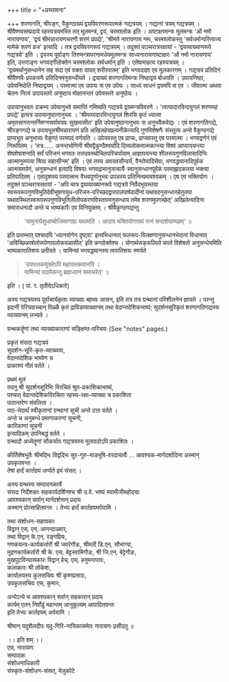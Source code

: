 +++
title = "+प्रस्तावना"

+++
शरणागति, श्रीरङ्ग, वैकुण्ठाख्यं द्वयविवरणरूपात्मकं गद्यत्रयम् । गद्यानां त्रयम् गद्यत्रयम् । श्रीवैष्णवसम्प्रदाये रहस्यत्रयमस्ति तत् मूलमन्त्रं, द्वयं, चरमश्लोक इति । अष्टाक्षरमन्त्रः मूलमन्त्रः 'ओं नमो नारायणाय', 'द्वयं श्रीमन्नारायणचरणौ शरणं प्रपद्ये', 'श्रीमते नारायणाय नमः, चरमश्लोकस्तु 'सर्वधर्मान्परित्यज्य मामेकं शरणं व्रज' इत्यादि । तत्र द्वयविवरणरूपं गद्यत्रयम् । तदुक्तं पाञ्चरात्ररक्षायां - 'द्वयव्याख्यानरूपे गद्यत्रये' इति । द्वयस्य पूर्वाङ्गः तिरुमन्त्रापरनामधेयमूलमन्त्रः साध्यनारायणाष्टाक्षरः 'ओं नमो नारायणाय' इति, उत्तराङ्गः भगवद्गीतोक्तेन चरमश्लोकः सर्वधर्मान् इति । एतेषामाहत्य रहस्यत्रयम् । 'द्वयमर्थानुसन्धानेन सह सदा एवं वक्ता यावत् शरीरपातम्' इति भगवदाज्ञा एव मूलकारणम् । गद्यत्रयं प्रतिदिनं श्रीवैष्णवैः प्रपन्नजनैः प्रतिदिनमनुसन्धीयते । द्वयाख्यं शरणागतिमन्त्रः निष्ठाद्वयं बोधयति । उपायनिष्ठा, उपेयनिष्ठेति निष्ठाद्वयम् । परमात्मा एव उपायः स एव उपेयः । साध्यं साधनं द्वयमपि स एव । जीवात्मा अथवा चेतनः नित्यं उपायस्तरे अनुष्ठाय मोक्षानन्तरं उपेयस्तरे अनुष्ठेयः ।

उपायानुभवतः प्रक्रम्य उपेयानुभवे समाप्तिं गमिष्यति गद्यत्रये द्वयमन्त्रविवरणे । 'त्वत्पादारविन्दयुगलं शरणमहं प्रपद्ये' इत्यत्र उपायानुष्ठानानुभवः । 'श्रीमत्पादारविन्दयुगलं शिरसि कृतं ध्यात्वा अमृतसागरान्तर्निमग्नसर्वावयवः सुखमासीत' इति उपेयानुष्ठानानुभवः स अनुभवैकवेद्यः । एवं शरणागतिगद्ये, श्रीरङ्गगद्ये च उपायभूतश्रीमन्नारायणं प्रति अखिलहेयप्रत्यनीकेत्यादि गुणविशेषणैः संस्तुत्य अन्ते वैकुण्ठगद्ये प्राप्यभूत अनुभाव्यः वैकुण्ठं परमपदं वर्णयति । उपेयवस्तु एव प्राप्यः, प्राप्यवस्तु एव परमात्मा । भगवद्वर्णनं एवं निरूपितम् । 'तत्र...... अनन्तभोगिनी श्रीमद्वैकुण्ठैश्वर्यादि दिव्यलोकमात्मकान्त्या विश्वं आप्याययन्त्या शेषशेषाशनादि सर्वं परिजनं भगवतः तत्तदवस्थोचितपरिचर्यायाम् आज्ञापयन्त्या शीलरूपगुणविलासादिभिः आत्मानुरूपया श्रिया सहासीनम्' इति । एवं तस्य अवयवसौन्दर्यं, वैनतेयादिसेवा, भगवद्ध्यानादिपूर्वक आत्मसमर्पणं, अनुसन्धानं इत्यादि विषयाः भगवद्रामानुजाचार्यैः स्वानुसन्धानपूर्वकं परमाह्लादकतया भक्त्या प्रतिपादितम् । एतादृशस्य परमात्मनः वैभवपूर्णानुभवः प्रपन्नस्य प्रतिनित्यमावश्यकम् । एष एव भक्तियोगः । तदुक्तं पाञ्चरात्ररक्षायां - 'अपि चात्र द्वयव्याख्यानरूपे गद्यत्रये निर्वेदभूयस्तया स्वरूपरूपगुणविभूतिदेवीभूषणायुध-परिजन-परिच्छदद्वारपालपार्षदादीनां यथावदनुसन्धानहेतुतया यथावस्थितस्वरूपरूपगुणविभूतिलीलोपकरणविस्तारमनुसन्धाय तमेव शरणमुपगच्छेत्' अखिलेत्यादिना समाराधनादौ अन्ते च भाष्यकारैः एव विनियुक्तम् । श्रीवैकुण्ठगद्यन्तु

> 'यामुनार्यसुधाम्बोधिमवगाह्य यथामति ।
आदाय भक्तियोगाख्यं रत्नं सन्दर्शयाम्यहम्' ॥

इति प्रारम्भात् पश्चादपि 'ध्यानयोगेन दृष्ट्वा' इत्यभिधानात् फलरूप-विलक्षणानुसन्धानभेदानां विधानात् 'अविच्छिन्नस्रोतोरूपेणावलोकयन्नासीत्' इति कण्ठोक्तेश्च । योगार्थसङ्कल्पिते काले विशेषतो अनुसन्धेयमिति भाष्यकारातिशयः प्रतीयते । यामिन्यां भगवद्ध्यानस्य त्वरातिशयः स्मर्यते

> 'उपपातकयुक्तेऽपि महापातकवानपि ।  
> यामिन्यां पादमेकन्तु ब्रह्मध्यानं समाचरेत्' ॥ 

इति । ( पां. र. तृतीयेऽधिकारे)

अस्य गद्यत्रयस्य पूर्वाचार्यकृताः व्याख्याः बह्व्यः आसन्, इति तत्र तत्र ग्रन्थानां परिशीलनेन ज्ञायते । परन्तु इदानीं पेरियवाच्चान् पिळ्ळै कृतं द्राविडव्याख्यानम् तथा वेदान्तदेशिकभाष्यं; सुदर्शनसूरिकृतं शरणागतिगद्यस्य व्याख्यानम् लभ्यते ।

ग्रन्थकर्तॄणां तथा व्याख्याकाराणां सङ्क्षिप्त-परिचयः (See "notes" pages.)

प्रकृतं संसदा गद्यत्रयं  
सुदर्शन-सूरि-कृत-व्याख्यया,  
वेदान्तदेशिक भाष्येण च  
प्राकाश्यं नीतं वर्तते । 

प्रथमं मूलं  
तदनु श्री सुदर्शनसूरिभिः विरचितं श्रुत-प्रकाशिकाभाष्यं,  
पश्चात् वेदान्तदेशिकविरचिता रहस्य-रक्षा-व्याख्या च प्रकाशिता  
पाठान्तरेण संवलिता ।  
पाठ-भेदार्थं स्वीकृतानां ग्रन्थानां सूची अन्ते दत्ता वर्तते ।  
अन्ते च अनुबन्धे प्रमाणाकरणां सूचनी,  
कारिकाणां सूचनी  
इत्यादिकम् उपनिबद्धं वर्तते ।  
ग्रन्थादौ अध्येतॄणां सौकर्याय गद्यत्रयस्य मूलपाठोऽपि प्रकाशितः ।

कीर्तिशेषभूतैः श्रीमद्भिः विद्वद्भिः सुर-गूरु-माडभूषि-वरदाचार्यैः … आवश्यक-मार्गदर्शादिना अस्मान् उपकृतवन्तः ।  
तेषां हार्दं कार्तज्ञ्यं अर्प्यते इयं संसत् ।

अस्य ग्रन्थस्य सम्पादनकार्ये  
संसदः निर्देशकाः सहकार्यदर्शिनश्च श्री उ.वे. भाष्यं स्वामीजीमहोदयाः  
आवश्यकान् सर्वान् मार्गदर्शनान् प्रदाय  
अस्मान् प्रोत्साहितवन्तः ।
तेभ्यः हार्दं कार्तज्ञ्यमर्पयामि । 

तथा संशोधन-सहायकाः  
विद्वान् एस्. एन्. आनन्दाळ्वार्,  
तथा विद्वान् के.एन्. रङ्गप्रियः,  
गणकयन्त्र-कार्यकर्तारौ श्री जवरेगौडः, श्रीमती डि.एन्. सौभाग्या,  
मुद्रणकार्यकर्तारौ श्री के. एस्. बेट्टस्वामिगौडः, श्री जि.एन्. बेट्टेगौडः,  
मुखपुटविन्यासकारः विद्वान् हेच्. एस्. हनुमन्तरावः,  
कलाकारः श्री लोकेशः,  
कार्यालयस्य कुलसचिवः श्री कृष्णप्रसादः,  
उपकुलसचिवः एस्. कुमारः,  

अन्येऽन्ये च आवश्यकान् सर्वान् सहकारान् प्रदाय  
कार्यम् एतन् निर्वोढुं महान्तम् आनुकूल्यम् आपादितवन्तः  
इति तेभ्यः कार्तज्ञ्यम् अर्पयामि ।  

श्रीमान् यदुशैलदीपः यदु-गिरि-नायिकासमेतः नारायणः प्रसीदतु ॥

।। इति शम् ।।   
एस्. नारायणः  
सम्पादकः  
संशोधनाधिकारी   
संस्कृत-संशोधन-संसत्, मेलुकोटे